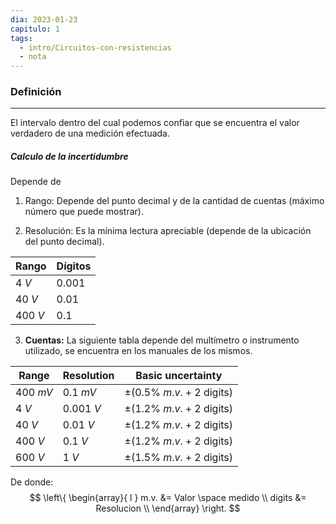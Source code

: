```yaml
---
dia: 2023-01-23
capitulo: 1
tags:
  - intro/Circuitos-con-resistencias
  - nota
---
```

### Definición 
---
El intervalo dentro del cual podemos confiar que se encuentra el valor verdadero de una medición efectuada.

##### Calculo de la incertidumbre
Depende de
1. Rango: Depende del punto decimal y de la cantidad de cuentas (máximo número que puede mostrar).

2. Resolución: Es la mínima lectura apreciable (depende de la ubicación del punto decimal).

| Rango   | Dígitos |
| ------- | ------- |
| $4 ~V$  | $0.001$        |
| $40 ~V$ | $0.01$        |
| $400 ~V$        | $0.1$        |

3. **Cuentas:** La siguiente tabla depende del multímetro o instrumento utilizado, se encuentra en los manuales de los mismos.

| Range | Resolution | Basic uncertainty |
| ---- | ---- | ---- |
| $400 ~mV$ | $0.1 ~mV$ | $\pm (0.5 \% ~ m.v. + 2 ~ \text{digits})$ |
| $4 ~V$ | $0.001 ~V$ | $\pm (1.2 \% ~ m.v. + 2 ~ \text{digits})$ |
| $40 ~V$ | $0.01 ~V$ | $\pm (1.2 \% ~ m.v. + 2 ~ \text{digits})$ |
| $400 ~V$ | $0.1 ~V$ | $\pm (1.2 \% ~ m.v. + 2 ~ \text{digits})$ |
| $600 ~V$ | $1 ~V$ | $\pm (1.5 \% ~ m.v. + 2 ~ \text{digits})$ |


De donde:
$$
\left\{ 
\begin{array}{ l } 
m.v. &= Valor \space medido \\
digits &= Resolucion \\
\end{array} \right.
$$
